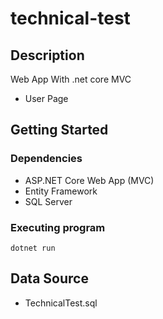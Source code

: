 # technical-test


## Description
Web App With .net core MVC
* User Page

## Getting Started

### Dependencies

* ASP.NET Core Web App (MVC)
* Entity Framework
* SQL Server

### Executing program

```
dotnet run
```

## Data Source

* TechnicalTest.sql